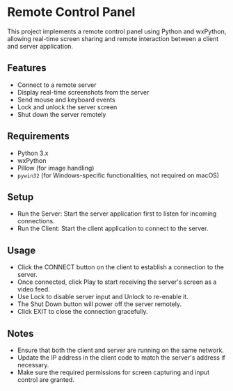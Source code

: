 # Remote Control Panel

This project implements a remote control panel using Python and wxPython, allowing real-time screen sharing and remote interaction between a client and server application.

## Features

- Connect to a remote server
- Display real-time screenshots from the server
- Send mouse and keyboard events
- Lock and unlock the server screen
- Shut down the server remotely

## Requirements

- Python 3.x
- wxPython
- Pillow (for image handling)
- `pywin32` (for Windows-specific functionalities, not required on macOS)

## Setup
 - Run the Server: Start the server application first to listen for incoming connections.
- Run the Client: Start the client application to connect to the server.

## Usage
- Click the CONNECT button on the client to establish a connection to the server.
- Once connected, click Play to start receiving the server's screen as a video feed.
- Use Lock to disable server input and Unlock to re-enable it.
- The Shut Down button will power off the server remotely.
- Click EXIT to close the connection gracefully.

## Notes
- Ensure that both the client and server are running on the same network.
- Update the IP address in the client code to match the server's address if necessary.
- Make sure the required permissions for screen capturing and input control are granted.
